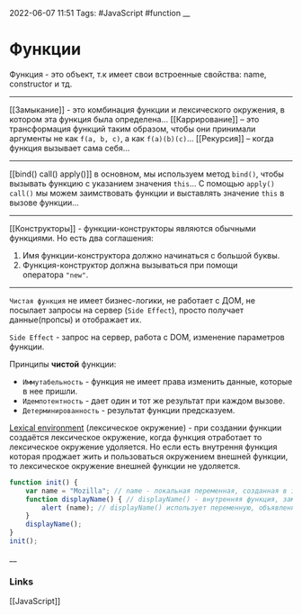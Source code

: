 2022-06-07 11:51
Tags: #JavaScript #function
__
# Функции
Функция - это объект, т.к имеет свои встроенные свойства: name, constructor и тд.

---
[[Замыкание]] - это комбинация функции и лексического окружения, в котором эта функция была определена...
[[Каррирование]] – это трансформация функций таким образом, чтобы они принимали аргументы не как `f(a, b, c)`, а как `f(a)(b)(c)`...
[[Рекурсия]] – когда функция вызывает сама себя...

---
[[bind() call() apply()]]
в основном, мы используем метод `bind()`, чтобы вызывать функцию с указанием значения `this`...
C помощью `apply() call()` мы можем заимствовать функции и выставлять значение `this` в вызове функции...

---
[[Конструкторы]] - функции-конструкторы являются обычными функциями. Но есть два соглашения:
1.  Имя функции-конструктора должно начинаться с большой буквы.
2.  Функция-конструктор должна вызываться при помощи оператора `"new"`.
---
`Чистая функция` не имеет бизнес-логики, не работает с ДОМ, не посылает запросы на сервер (`Side Effect`), просто получает данные(пропсы) и отображает их.

`Side Effect` - запрос на сервер, работа с DOM, изменение параметров функции.

Принципы **чистой** функции:  
-   `Иммутабельность` - функция не имеет права изменить данные, которые в нее пришли.
-   `Идемпотентность` - дает один и тот же результат при каждом вызове.
-   `Детерминированность` - результат функции предсказуем.


[Lexical environment](http://jsflow.org/docs/lex-env/) (лексическое окружение) - при создании функции создаётся лексическое окружение, когда функция отработает то лексическое окружение удоляется. Но если есть внутрення функция которая проджает жить и пользоваться окружением внешней функции, то лексическое окружение внешней функции не удоляется.

```ts
function init() {
    var name = "Mozilla"; // name - локальная переменная, созданная в init
    function displayName() { // displayName() - внутренняя функция, замыкание
        alert (name); // displayName() использует переменную, объявленную в родительской функции
    }
    displayName();
}
init();
```

__
### Links
[[JavaScript]]